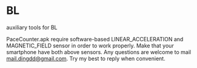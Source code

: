 BL
==

auxiliary tools for BL

PaceCounter.apk require software-based LINEAR_ACCELERATION and MAGNETIC_FIELD sensor in order to work properly.
Make that your smartphone have both above sensors. Any questions are welcome to mail mail.dingdd@gmail.com.
Try my best to reply when convenient.
